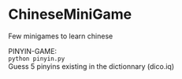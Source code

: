 # ChineseMiniGame
Few minigames to learn chinese

PINYIN-GAME:  
`python pinyin.py`  
Guess 5 pinyins existing in the dictionnary (dico.iq)
